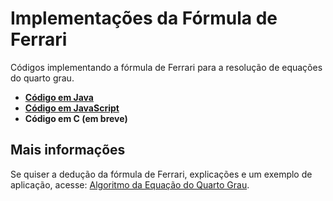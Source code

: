 # Implementações da Fórmula de Ferrari
Códigos implementando a fórmula de Ferrari para a resolução de equações do quarto grau.

* [**Código em Java**](/Java/Ferrari.java)
* [**Código em JavaScript**](/JavaScript/Ferrari.js)
* **Código em C (em breve)**
## Mais informações
Se quiser a dedução da fórmula de Ferrari, explicações e um exemplo de aplicação, acesse: [Algoritmo da Equação do Quarto Grau](https://www.blogcyberini.com/2018/06/algoritmo-equacao-quarto-grau.html).
